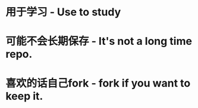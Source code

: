 # 用于学习 - Use to study

# 可能不会长期保存 - It's not a long time repo.

# 喜欢的话自己fork - fork if you want to keep it.